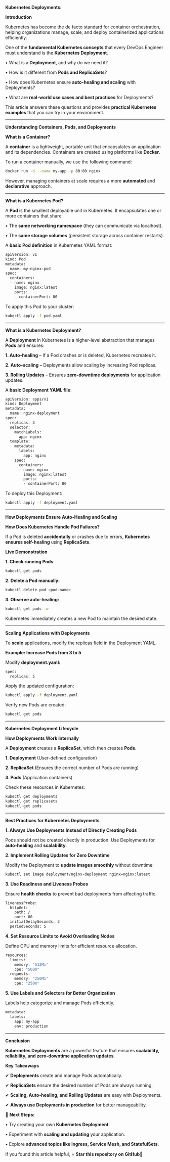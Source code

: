 **Kubernetes Deployments:**

**Introduction**

Kubernetes has become the de facto standard for container orchestration, helping organizations manage, scale, and deploy containerized applications efficiently.

One of the **fundamental Kubernetes concepts** that every DevOps Engineer must understand is the **Kubernetes Deployment**.

•	What is a **Deployment**, and why do we need it?

•	How is it different from **Pods and ReplicaSets**?

•	How does Kubernetes ensure **auto-healing and scaling** with Deployments?

•	What are **real-world use cases and best practices** for Deployments?

This article answers these questions and provides **practical Kubernetes examples** that you can try in your environment.

---

**Understanding Containers, Pods, and Deployments**

**What is a Container?**

A **container** is a lightweight, portable unit that encapsulates an application and its dependencies. Containers are created using platforms like **Docker**.

To run a container manually, we use the following command:

```sh
docker run -d --name my-app -p 80:80 nginx
```

However, managing containers at scale requires a more **automated** and **declarative** approach.

---

**What is a Kubernetes Pod?**

A **Pod** is the smallest deployable unit in Kubernetes. It encapsulates one or more containers that share:

•	The **same networking namespace** (they can communicate via localhost).

•	The **same storage volumes** (persistent storage across container restarts).

A **basic Pod definition** in Kubernetes YAML format:

```sh
apiVersion: v1
kind: Pod
metadata:
  name: my-nginx-pod
spec:
  containers:
  - name: nginx
    image: nginx:latest
    ports:
    - containerPort: 80
```

To apply this Pod to your cluster:

```sh
kubectl apply -f pod.yaml
```

---

**What is a Kubernetes Deployment?**

A **Deployment** in Kubernetes is a higher-level abstraction that manages **Pods** and ensures:

**1.	Auto-healing** – If a Pod crashes or is deleted, Kubernetes recreates it.

**2.	Auto-scaling** – Deployments allow scaling by increasing Pod replicas.

**3.	Rolling Updates** – Ensures **zero-downtime deployments** for application updates.

A **basic Deployment YAML file**:

```sh
apiVersion: apps/v1
kind: Deployment
metadata:
  name: nginx-deployment
spec:
  replicas: 3
  selector:
    matchLabels:
      app: nginx
  template:
    metadata:
      labels:
        app: nginx
    spec:
      containers:
      - name: nginx
        image: nginx:latest
        ports:
        - containerPort: 80
```

To deploy this Deployment:

```sh
kubectl apply -f deployment.yaml
```

---

**How Deployments Ensure Auto-Healing and Scaling**

**How Does Kubernetes Handle Pod Failures?**

If a Pod is deleted **accidentally** or crashes due to errors, **Kubernetes ensures self-healing** using **ReplicaSets**.

**Live Demonstration**

**1.	Check running Pods**:

```sh
kubectl get pods
```

**2.	Delete a Pod manually:**

```sh
kubectl delete pod <pod-name>
```

**3.	Observe auto-healing:**

```sh
kubectl get pods -w
```

Kubernetes immediately creates a new Pod to maintain the desired state.

---

**Scaling Applications with Deployments**

To **scale** applications, modify the replicas field in the Deployment YAML.

**Example: Increase Pods from 3 to 5**

Modify **deployment.yaml:**

```sh
spec:
  replicas: 5
```

Apply the updated configuration:

```sh
kubectl apply -f deployment.yaml
```

Verify new Pods are created:

```sh
kubectl get pods
```

---

**Kubernetes Deployment Lifecycle**

**How Deployments Work Internally**

A **Deployment** creates a **ReplicaSet**, which then creates **Pods**.

**1.	Deployment** (User-defined configuration)

**2.	ReplicaSet** (Ensures the correct number of Pods are running)

**3.	Pods** (Application containers)

Check these resources in Kubernetes:

```sh
kubectl get deployments
kubectl get replicasets
kubectl get pods
```

---

**Best Practices for Kubernetes Deployments**

**1. Always Use Deployments Instead of Directly Creating Pods**

Pods should not be created directly in production. Use Deployments for **auto-healing** and **scalability**.

**2. Implement Rolling Updates for Zero Downtime**

Modify the Deployment to **update images smoothly** without downtime:

```sh
kubectl set image deployment/nginx-deployment nginx=nginx:latest
```

**3. Use Readiness and Liveness Probes**

Ensure **health checks** to prevent bad deployments from affecting traffic.

```sh
livenessProbe:
  httpGet:
    path: /
    port: 80
  initialDelaySeconds: 3
  periodSeconds: 5
```

**4. Set Resource Limits to Avoid Overloading Nodes**

Define CPU and memory limits for efficient resource allocation.

```sh
resources:
  limits:
    memory: "512Mi"
    cpu: "500m"
  requests:
    memory: "256Mi"
    cpu: "250m"
```

**5. Use Labels and Selectors for Better Organization**

Labels help categorize and manage Pods efficiently.

```sh
metadata:
  labels:
    app: my-app
    env: production
```

---

**Conclusion**

**Kubernetes Deployments** are a powerful feature that ensures **scalability, reliability, and zero-downtime application updates**.

**Key Takeaways**

✔ **Deployments** create and manage Pods automatically.

✔ **ReplicaSets** ensure the desired number of Pods are always running.

✔ **Scaling, Auto-healing, and Rolling Updates** are easy with Deployments.

✔ **Always use Deployments in production** for better manageability.

🚀 **Next Steps:**

•	Try creating your own **Kubernetes Deployment**.

•	Experiment with **scaling and updating** your application.

•	Explore **advanced topics like Ingress, Service Mesh, and StatefulSets**.

If you found this article helpful, ⭐ **Star this repository on GitHub**🚀

